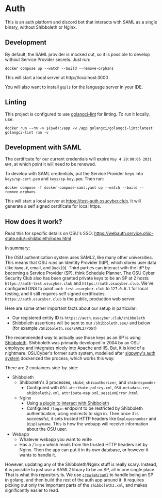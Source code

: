 # Auth

This is an auth platform and discord bot that interacts with SAML as a single binary, without Shibboleth or Nginx.

## Development

By default, the SAML provider is mocked out, so it is possible to develop without Service Provider secrets. Just run:

```
docker compose up --watch --build --remove-orphans
```

This will start a local server at http://localhost:3000

You will also want to install `gopls` for the language server in your IDE.

## Linting

This project is configured to use [golangci-lint](https://github.com/golangci/golangci-lint) for linting. To run it locally, use:

```
docker run --rm -v $(pwd):/app -w /app golangci/golangci-lint:latest golangci-lint run -v
```

## Development with SAML

The certificate for our current credentials will expire `May 4 20:08:05 2031 GMT`, at which point it will need to be renewed.

To develop with SAML credentials, put the Service Provider keys into `keys/sp-cert.pem` and `keys/sp-key.pem`. Then run:

```
docker compose -f docker-compose-saml.yaml up --watch --build --remove-orphans
```

This will start a local server at https://test-auth.osucyber.club. It will generate a self signed certificate for local https.

## How does it work?

Read this for specific details on OSU's SSO: https://webauth.service.ohio-state.edu/~shibboleth/index.html

In summary:

The OSU authentication system uses SAML2, like many other universities. This means that OSU runs an Identity Provider (IdP), which stores user data (like `Name.#`, email, and `BuckID`). Third parties can interact with the IdP by becoming a Service Provider (SP), think Schedule Planner. The OSU Cyber Security Club also has been granted private keys to be an SP at 2 hosts: `https://auth-test.osucyber.club` and `https://auth.osucyber.club`. We've configured DNS to point `auth-test.osucyber.club` to `127.0.0.1` for local testing, and it still requires self signed certificates. `https://auth.osucyber.club` is the public, production web server.

Here are some other important facts about our setup in particular:
- Our registered entity ID is `https://auth.osucyber.club/shibboleth`
- Shibboleth assertions will be sent to our `/Shibboleth.sso/` and below (for example `/Shibboleth.sso/SAML2/POST`)

The recommended way to actually use those keys as an SP is using [Shibboleth](https://shibboleth.net). Shibboleth was primarily developed in 2004 by an OSU employee and integrates nicely into Apache and IIS. But, it is kind of a nightmare. OSUCyber's former auth system, modelled after [sigpwny's auth system](https://github.com/sigpwny/sigpwny-shibboleth-auth) dockerized the process, which works this way:

There are 2 containers side-by-side:
- Shibboleth
  - Shibboleth's 3 processes, `shibd`, `shibauthorizer`, and `shibresponder`
    - Configured with `OSU-attribute-policy.xml`, `OSU-metadata.cer`, `shibboleth2.xml`, `attribute-map.xml`, `sessionError.html`
  - Nginx
    - Using [a plugin to interact with Shibboleth](https://github.com/nginx-shib/nginx-http-shibboleth)
    - Configured `/login` endpoint to be restricted by Shibboleth authentication, using redirects to sign in. Then once it is successful, it sets trusted HTTP headers like `Employeenumber` and `Displayname`. This is how the webapp will receive information about the OSU user.
- Webapp
  - Whatever webapp you want to write
  - Has a `/login` which reads from the trusted HTTP headers set by Nginx. Then the app can put it in its own database, or however it wants to handle it.

However, updating any of the Shibboleth/Nginx stuff is really scary. Instead, it is possible to just use a SAML2 library to be an SP, all in one single place. That is what this repository is. We use [`crewjam/saml`](https://github.com/crewjam/saml) to handle being an SP in golang, and then build the rest of the auth app around it. It requires picking out only the important parts of the `shibboleth2.xml`, and makes significantly easier to read.
